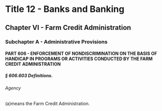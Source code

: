 
# Title 12 - Banks and Banking
## Chapter VI - Farm Credit Administration
### Subchapter A - Administrative Provisions
#### PART 606 - ENFORCEMENT OF NONDISCRIMINATION ON THE BASIS OF HANDICAP IN PROGRAMS OR ACTIVITIES CONDUCTED BY THE FARM CREDIT ADMINISTRATION
##### § 606.603 Definitions.
###### Agency

(a)means the Farm Credit Administration.
